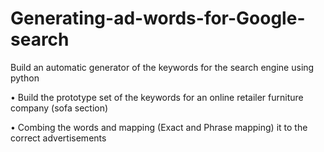 # Generating-ad-words-for-Google-search
Build an automatic generator of the keywords for the search engine using python

•	Build the prototype set of the keywords for an online retailer furniture company (sofa section)

•	Combing the words and mapping (Exact and Phrase mapping) it to the correct advertisements 

